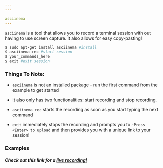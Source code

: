 ```yaml
---
---

asciinema
---
```

`asciinema` is a tool that allows you to record a terminal session with out having to use screen capture. It also allows for easy copy-pasting!
<!-- one line explanation would go here -->

<!-- minimal example -->
~~~ bash
$ sudo apt-get install asciinema #install
$ asciinema rec #start session
$ your_commands_here
$ exit #exit session
~~~

<!--more-->

### Things To Note:

* `asciinema` is not an installed package - run the first command from the example to get started

* It also only has two functionalities: start recording and stop recording.

* `asciinema rec` starts the recording as soon as you start typing the next command

* `exit` immediately stops the recording and prompts you to `~Press <Enter> to upload` and then provides you with a unique link to your session!

### Examples

##### Check out this link for a [live recording!](https://asciinema.org/a/mxj3CKibzKnoS31vNF5rHFPYI)
